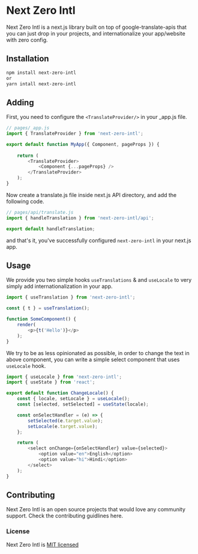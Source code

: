 # Next Zero Intl

Next Zero Intl is a next.js library built on top of google-translate-apis that you can just drop in your projects, and internationalize your app/website with zero config.

## Installation

```sh
npm install next-zero-intl
or
yarn intall next-zero-intl
```

## Adding

First, you need to configure the ```<TranslateProvider/>``` in your _app.js file.

```js
// pages/_app.js
import { TranslateProvider } from 'next-zero-intl';

export default function MyApp({ Component, pageProps }) {
    
    return (
        <TranslateProvider>
            <Component {...pageProps} />
        </TranslateProvider>
    );
}

```

Now create a translate.js file inside next.js API directory, and add the following code.

```js
// pages/api/translate.js
import { handleTranslation } from 'next-zero-intl/api';

export default handleTranslation;
```

and that's it, you've successfully configured ```next-zero-intl``` in your next.js app.

## Usage

We provide you two simple hooks ```useTranslations``` & and ```useLocale``` to very simply add internationalization in your app.

```js
import { useTranslation } from 'next-zero-intl';

const { t } = useTranslation();

function SomeComponent() {
    render(
        <p>{t('Hello')}</p>
    );
}
```

We try to be as less opinionated as possible, in order to change the text in above component, you can write a simple select component that uses ```useLocale``` hook.

```js
import { useLocale } from 'next-zero-intl';
import { useState } from 'react';

export default function ChangeLocale() {
    const { locale, setLocale } = useLocale();
    const [selected, setSelected] = useState(locale);

    const onSelectHandler = (e) => {
        setSelected(e.target.value);
        setLocale(e.target.value);
    };

    return (
        <select onChange={onSelectHandler} value={selected}>
            <option value="en">English</option>
            <option value="hi">Hindi</option>
        </select>
    );
}
```

## Contributing

Next Zero Intl is an open source projects that would love any community support. Check the contributing guidlines here.

### License

Next Zero Intl is [MIT licensed]('/LICENSE')